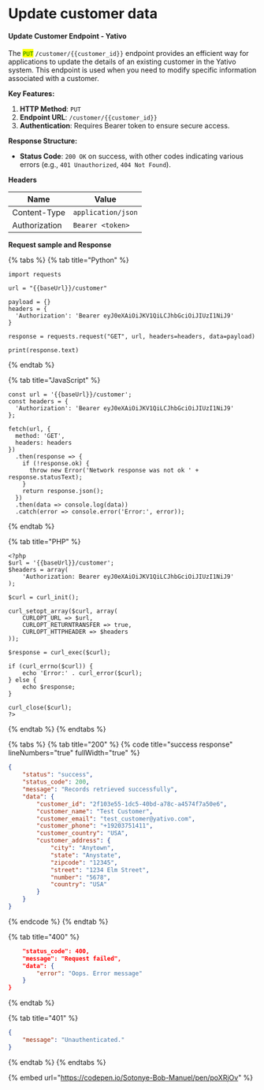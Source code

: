 # Update customer data

#### Update Customer Endpoint - Yativo

The <mark style="color:green;">`PUT`</mark> `/customer/{{customer_id}}` endpoint provides an efficient way for applications to update the details of an existing customer in the Yativo system. This endpoint is used when you need to modify specific information associated with a customer.

**Key Features:**

1. **HTTP Method**: `PUT`
2. **Endpoint URL**: `/customer/{{customer_id}}`
3. **Authentication**: Requires Bearer token to ensure secure access.

**Response Structure:**

* **Status Code**: `200 OK` on success, with other codes indicating various errors (e.g., `401 Unauthorized`, `404 Not Found`).

**Headers**

| Name          | Value              |
| ------------- | ------------------ |
| Content-Type  | `application/json` |
| Authorization | `Bearer <token>`   |

**Request sample and Response**



{% tabs %}
{% tab title="Python" %}
```
import requests

url = "{{baseUrl}}/customer"

payload = {}
headers = {
  'Authorization': 'Bearer eyJ0eXAiOiJKV1QiLCJhbGciOiJIUzI1NiJ9'
}

response = requests.request("GET", url, headers=headers, data=payload)

print(response.text)
```
{% endtab %}

{% tab title="JavaScript" %}
```
const url = '{{baseUrl}}/customer';
const headers = {
  'Authorization': 'Bearer eyJ0eXAiOiJKV1QiLCJhbGciOiJIUzI1NiJ9'
};

fetch(url, {
  method: 'GET',
  headers: headers
})
  .then(response => {
    if (!response.ok) {
      throw new Error('Network response was not ok ' + response.statusText);
    }
    return response.json();
  })
  .then(data => console.log(data))
  .catch(error => console.error('Error:', error));

```
{% endtab %}

{% tab title="PHP" %}
```
<?php
$url = '{{baseUrl}}/customer';
$headers = array(
    'Authorization: Bearer eyJ0eXAiOiJKV1QiLCJhbGciOiJIUzI1NiJ9'
);

$curl = curl_init();

curl_setopt_array($curl, array(
    CURLOPT_URL => $url,
    CURLOPT_RETURNTRANSFER => true,
    CURLOPT_HTTPHEADER => $headers
));

$response = curl_exec($curl);

if (curl_errno($curl)) {
    echo 'Error:' . curl_error($curl);
} else {
    echo $response;
}

curl_close($curl);
?>

```
{% endtab %}
{% endtabs %}

{% tabs %}
{% tab title="200" %}
{% code title="success response" lineNumbers="true" fullWidth="true" %}
```json
{
    "status": "success",
    "status_code": 200,
    "message": "Records retrieved successfully",
    "data": {
        "customer_id": "2f103e55-1dc5-40bd-a78c-a4574f7a50e6",
        "customer_name": "Test Customer",
        "customer_email": "test_customer@yativo.com",
        "customer_phone": "+19203751411",
        "customer_country": "USA",
        "customer_address": {
            "city": "Anytown",
            "state": "Anystate",
            "zipcode": "12345",
            "street": "1234 Elm Street",
            "number": "5678",
            "country": "USA"
        }
    }
}
```
{% endcode %}
{% endtab %}

{% tab title="400" %}
```json
    "status_code": 400,
    "message": "Request failed",
    "data": {
        "error": "Oops. Error message"
    }
}
```
{% endtab %}

{% tab title="401" %}
```json
{
    "message": "Unauthenticated."
}
```
{% endtab %}
{% endtabs %}



{% embed url="https://codepen.io/Sotonye-Bob-Manuel/pen/poXRjOv" %}
